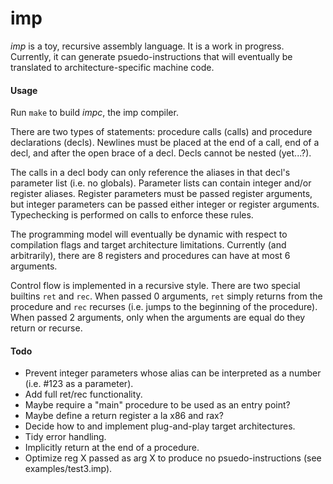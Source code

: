 # imp

*imp* is a toy, recursive assembly language. It is a work in progress. Currently, it can generate psuedo-instructions that will eventually be translated to architecture-specific machine code.

#### Usage

Run `make` to build *impc*, the imp compiler.

There are two types of statements: procedure calls (calls) and procedure declarations (decls). Newlines must be placed at the end of a call, end of a decl, and after the open brace of a decl. Decls cannot be nested (yet...?).

The calls in a decl body can only reference the aliases in that decl's parameter list (i.e. no globals). Parameter lists can contain integer and/or register aliases. Register parameters must be passed register arguments, but integer parameters can be passed either integer or register arguments. Typechecking is performed on calls to enforce these rules.

The programming model will eventually be dynamic with respect to compilation flags and target architecture limitations. Currently (and arbitrarily), there are 8 registers and procedures can have at most 6 arguments.

Control flow is implemented in a recursive style. There are two special builtins `ret` and `rec`. When passed 0 arguments, `ret` simply returns from the procedure and `rec` recurses (i.e. jumps to the beginning of the procedure). When passed 2 arguments, only when the arguments are equal do they return or recurse.

#### Todo

* Prevent integer parameters whose alias can be interpreted as a number (i.e. #123 as a parameter).
* Add full ret/rec functionality.
* Maybe require a "main" procedure to be used as an entry point?
* Maybe define a return register a la x86 and rax?
* Decide how to and implement plug-and-play target architectures.
* Tidy error handling.
* Implicitly return at the end of a procedure.
* Optimize reg X passed as arg X to produce no psuedo-instructions (see examples/test3.imp).
